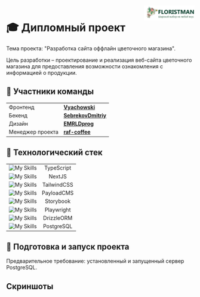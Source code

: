 <img src="./static/logo.png" align="right" alt="Florist shop logo" height="40">

# :mortar_board: Дипломный проект

Тема проекта: "Разработка сайта оффлайн цветочного магазина".

Цель разработки – проектирование и реализация веб-сайта цветочного магазина для предоставления возможности ознакомления с информацией о продукции.

## :panda_face: Участники команды

<table>
  <tr>
    <td>Фронтенд</td>
    <td><a href="https://github.com/Vyachowski"><strong>Vyachowski</strong></a></td>
  </tr>
  <tr>
    <td>Бекенд</td>
    <td><a href="https://github.com/SebrekovDmitriy"><strong>SebrekovDmitriy</strong></a></td>
  </tr>
  <tr>
    <td>Дизайн</td>
    <td><a href="https://github.com/EMRLDprog"><strong>EMRLDprog</strong></a></td>
  </tr>
  <tr>
    <td>Менеджер проекта</td>
    <td><a href="https://github.com/raf-coffee"><strong>raf-coffee</strong></a></td>
  </tr>
</table>

## :wrench: Технологический стек

|                                                                         |             |
| :---------------------------------------------------------------------: | :---------: |
| ![My Skills](https://go-skill-icons.vercel.app/api/icons?i=typescript)  | TypeScript  |
|   ![My Skills](https://go-skill-icons.vercel.app/api/icons?i=nextjs)    |   NextJS    |
| ![My Skills](https://go-skill-icons.vercel.app/api/icons?i=tailwindcss) | TailwindCSS |
|   ![My Skills](https://go-skill-icons.vercel.app/api/icons?i=payload)   | PayloadCMS  |
|  ![My Skills](https://go-skill-icons.vercel.app/api/icons?i=storybook)  |  Storybook  |
| ![My Skills](https://go-skill-icons.vercel.app/api/icons?i=playwright)  | Playwright  |
|   ![My Skills](https://go-skill-icons.vercel.app/api/icons?i=drizzle)   | DrizzleORM  |
| ![My Skills](https://go-skill-icons.vercel.app/api/icons?i=postgresql)  | PostgreSQL  |

## :rocket: Подготовка и запуск проекта

Предварительное требование: установленный и запущенный сервер PostgreSQL.

## Скриншоты
